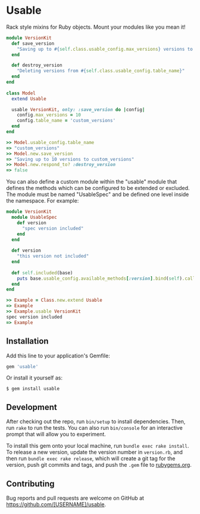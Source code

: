 # Usable

Rack style mixins for Ruby objects. Mount your modules like you mean it!

```ruby
module VersionKit
  def save_version
    "Saving up to #{self.class.usable_config.max_versions} versions to #{self.class.usable_config.table_name}"
  end

  def destroy_version
    "Deleting versions from #{self.class.usable_config.table_name}"
  end
end
  
class Model
  extend Usable

  usable VersionKit, only: :save_version do |config|
    config.max_versions = 10
    config.table_name = 'custom_versions'
  end
end

>> Model.usable_config.table_name
=> "custom_versions"
>> Model.new.save_version
=> "Saving up to 10 versions to custom_versions"
>> Model.new.respond_to? :destroy_version     
=> false
```
You can also define a custom module within the "usable" module that defines the methods which can be configured to be
extended or excluded. The module must be named "UsableSpec" and be defined one level inside the namespace. For example:

```ruby
module VersionKit
  module UsableSpec
    def version
      "spec version included"
    end
  end
  
  def version
    "this version not included"
  end
  
  def self.included(base)
    puts base.usable_config.available_methods[:version].bind(self).call
  end
end

>> Example = Class.new.extend Usable
=> Example
>> Example.usable VersionKit
spec version included
=> Example
```

## Installation

Add this line to your application's Gemfile:

```ruby
gem 'usable'
```

Or install it yourself as:

    $ gem install usable

## Development

After checking out the repo, run `bin/setup` to install dependencies. Then, run `rake` to run the tests. You can also run `bin/console` for an interactive prompt that will allow you to experiment.

To install this gem onto your local machine, run `bundle exec rake install`. To release a new version, update the version number in `version.rb`, and then run `bundle exec rake release`, which will create a git tag for the version, push git commits and tags, and push the `.gem` file to [rubygems.org](https://rubygems.org).

## Contributing

Bug reports and pull requests are welcome on GitHub at https://github.com/[USERNAME]/usable.

